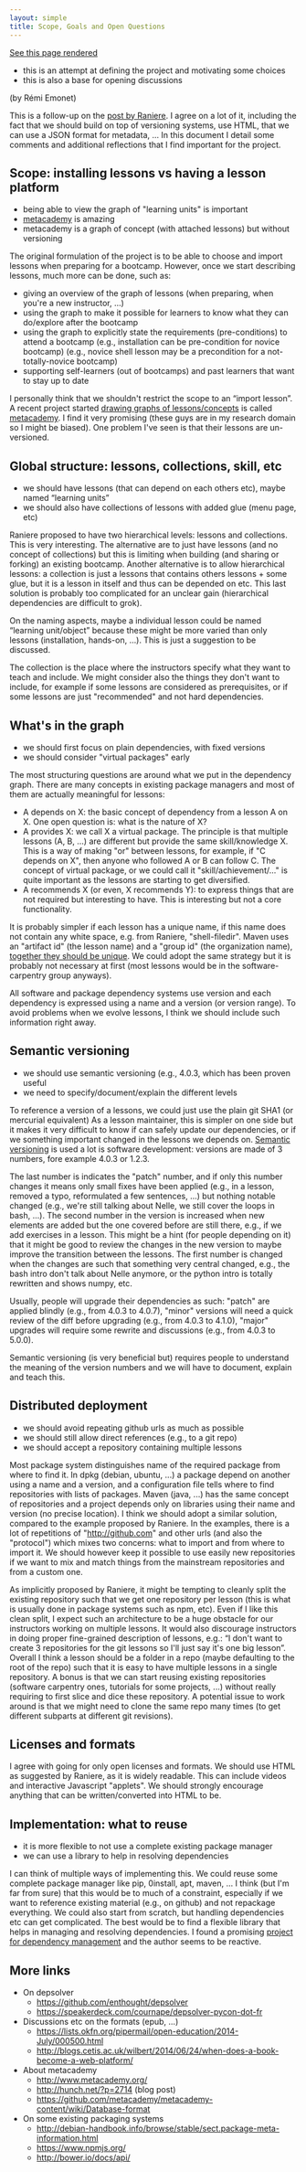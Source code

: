 ```yaml
--- 
layout: simple
title: Scope, Goals and Open Questions
---
```


[See this page rendered](http://twitwi.github.io/lesson-manager/01-scope-and-goals.html)

<ul class="keypoints">
    <li>this is an attempt at defining the project and motivating some choices</li>
    <li>this is also a base for opening discussions</li>
</ul>

(by Rémi Emonet)

This is a follow-up on the [post by Raniere](http://blog.rgaiacs.com/2014/07/02/import_lesson_is_possible.html).
I agree on a lot of it, including the fact that we should build on top of versioning systems, use HTML, that we can use a JSON format for metadata, …
In this document I detail some comments and additional reflections that I find important for the project.

## Scope: installing lessons vs having a lesson platform

<ul class="keypoints">
    <li>being able to view the graph of "learning units" is important</li>
    <li><a href="http://www.metacademy.org/">metacademy</a> is amazing</li>
    <li>metacademy is a graph of concept (with attached lessons) but without versioning</li>
</ul>

The original formulation of the project is to be able to choose and import lessons when preparing for a bootcamp.
However, once we start describing lessons, much more can be done, such as:

- giving an overview of the graph of lessons (when preparing, when you're a new instructor, …)
- using the graph to make it possible for learners to know what they can do/explore after the bootcamp
- using the graph to explicitly state the requirements (pre-conditions) to attend a bootcamp (e.g., installation can be pre-condition for novice bootcamp) (e.g., novice shell lesson may be a precondition for a not-totally-novice bootcamp)
- supporting self-learners (out of bootcamps) and past learners that want to stay up to date

I personally think that we shouldn't restrict the scope to an “import lesson”.
A recent project started [drawing graphs of lessons/concepts](http://www.metacademy.org/graphs/concepts/regularization#focus=x6e7glql&mode=explore) is called [metacademy](http://www.metacademy.org/).
I find it very promising (these guys are in my research domain so I might be biased).
One problem I've seen is that their lessons are un-versioned.


## Global structure: lessons, collections, skill, etc

<ul class="keypoints">
    <li>we should have lessons (that can depend on each others etc), maybe named “learning units”</li>
    <li>we should also have collections of lessons with added glue (menu page, etc)</li>
</ul>

Raniere proposed to have two hierarchical levels: lessons and collections.
This is very interesting.
The alternative are to just have lessons (and no concept of collections) but this is limiting when building (and sharing or forking) an existing bootcamp.
Another alternative is to allow hierarchical lessons: a collection is just a lessons that contains others lessons + some glue, but it is a lesson in itself and thus can be depended on etc.
This last solution is probably too complicated for an unclear gain (hierarchical dependencies are difficult to grok).

On the naming aspects, maybe a individual lesson could be named “learning unit/object” because these might be more varied than only lessons (installation, hands-on, …).
This is just a suggestion to be discussed.

The collection is the place where the instructors specify what they want to teach and include.
We might consider also the things they don't want to include, for example if some lessons are considered as prerequisites, or if some lessons are just "recommended" and not hard dependencies.


## What's in the graph

<ul class="keypoints">
    <li>we should first focus on plain dependencies, with fixed versions</li>
    <li>we should consider "virtual packages" early</li>
</ul>

The most structuring questions are around what we put in the dependency graph.
There are many concepts in existing package managers and most of them are actually meaningful for lessons:

- A depends on X: the basic concept of dependency from a lesson A on X.
  One open question is: what is the nature of X?
- A provides X: we call X a virtual package.
  The principle is that multiple lessons (A, B, ...) are different but provide the same skill/knowledge X.
  This is a way of making "or" between lessons, for example, if "C depends on X", then anyone who followed A or B can follow C.
  The concept of virtual package, or we could call it "skill/achievement/..." is quite important as the lessons are starting to get diversified.
- A recommends X (or even, X recommends Y): to express things that are not required but interesting to have.
  This is interesting but not a core functionality.

It is probably simpler if each lesson has a unique name, if this name does not contain any white space, e.g. from Raniere, "shell-filedir".
Maven uses an "artifact id" (the lesson name) and a "group id" (the organization name), [together they should be unique](http://maven.apache.org/pom.html#Maven_Coordinates).
We could adopt the same strategy but it is probably not necessary at first (most lessons would be in the software-carpentry group anyways).

All software and package dependency systems use version and each dependency is expressed using a name and a version (or version range).
To avoid problems when we evolve lessons, I think we should include such information right away.


## Semantic versioning

<ul class="keypoints">
    <li>we should use semantic versioning (e.g., 4.0.3, which has been proven useful</li>
    <li>we need to specify/document/explain the different levels</li>
</ul>

To reference a version of a lessons, we could just use the plain git SHA1 (or mercurial equivalent)
As a lesson maintainer, this is simpler on one side but it makes it very difficult to know if can safely update our dependencies, or if we something important changed in the lessons we depends on.
[Semantic versioning](http://semver.org/) is used a lot is software development: versions are made of 3 numbers, fore example 4.0.3 or 1.2.3.

The last number is indicates the "patch" number, and if only this number changes it means only small fixes have been applied (e.g., in a lesson, removed a typo, reformulated a few sentences, ...) but nothing notable changed (e.g., we're still talking about Nelle, we still cover the loops in bash, ...).
The second number in the version is increased when new elements are added but the one covered before are still there, e.g., if we add exercises in a lesson.
This might be a hint (for people depending on it) that it might be good to review the changes in the new version to maybe improve the transition between the lessons.
The first number is changed when the changes are such that something very central changed, e.g., the bash intro don't talk about Nelle anymore, or the python intro is totally rewritten and shows numpy, etc.

Usually, people will upgrade their dependencies as such: "patch" are applied blindly (e.g., from 4.0.3 to 4.0.7), "minor" versions will need a quick review of the diff before upgrading (e.g., from 4.0.3 to 4.1.0), "major" upgrades will require some rewrite and discussions (e.g., from 4.0.3 to 5.0.0).

Semantic versioning (is very beneficial but) requires people to understand the meaning of the version numbers and we will have to document, explain and teach this.


## Distributed deployment

<ul class="keypoints">
    <li>we should avoid repeating github urls as much as possible</li>
    <li>we should still allow direct references (e.g., to a git repo)</li>
    <li>we should accept a repository containing multiple lessons</li>
</ul>

Most package system distinguishes name of the required package from where to find it.
In dpkg (debian, ubuntu, ...) a package depend on another using a name and a version, and a configuration file tells where to find repositories with lists of packages.
Maven (java, ...) has the same concept of repositories and a project depends only on libraries using their name and version (no precise location).
I think we should adopt a similar solution, compared to the example proposed by Raniere.
In the examples, there is a lot of repetitions of "http://github.com" and other urls (and also the "protocol") which mixes two concerns: what to import and from where to import it.
We should however keep it possible to use easily new repositories if we want to mix and match things from the mainstream repositories and from a custom one.

As implicitly proposed by Raniere, it might be tempting to cleanly split the existing repository such that we get one repository per lesson (this is what is usually done in package systems such as npm, etc).
Even if I like this clean split, I expect such an architecture to be a huge obstacle for our instructors working on multiple lessons.
It would also discourage instructors in doing proper fine-grained description of lessons, e.g.: “I don't want to create 3 repositories for the git lessons so I'll just say it's one big lesson”.
Overall I think a lesson should be a folder in a repo (maybe defaulting to the root of the repo) such that it is easy to have multiple lessons in a single repository.
A bonus is that we can start reusing existing repositories (software carpentry ones, tutorials for some projects, ...) without really requiring to first slice and dice these repository.
A potential issue to work around is that we might need to clone the same repo many times (to get different subparts at different git revisions).


## Licenses and formats

I agree with going for only open licenses and formats.
We should use HTML as suggested by Raniere, as it is widely readable.
This can include videos and interactive Javascript "applets".
We should strongly encourage anything that can be written/converted into HTML to be.

## Implementation: what to reuse

<ul class="keypoints">
    <li>it is more flexible to not use a complete existing package manager</li>
    <li>we can use a library to help in resolving dependencies</li>
</ul>

I can think of multiple ways of implementing this.
We could reuse some complete package manager like pip, 0install, apt, maven, …
I think (but I'm far from sure) that this would be to much of a constraint, especially if we want to reference existing material (e.g., on github) and not repackage everything.
We could also start from scratch, but handling dependencies etc can get complicated.
The best would be to find a flexible library that helps in managing and resolving dependencies.
I found a promising [project for dependency management](https://github.com/enthought/depsolver) and the author seems to be reactive.

## More links

- On depsolver
  - https://github.com/enthought/depsolver
  - https://speakerdeck.com/cournape/depsolver-pycon-dot-fr
- Discussions etc on the formats (epub, ...)
  - https://lists.okfn.org/pipermail/open-education/2014-July/000500.html
  - http://blogs.cetis.ac.uk/wilbert/2014/06/24/when-does-a-book-become-a-web-platform/
- About metacademy
  - http://www.metacademy.org/
  - http://hunch.net/?p=2714 (blog post)
  - https://github.com/metacademy/metacademy-content/wiki/Database-format
- On some existing packaging systems
  - http://debian-handbook.info/browse/stable/sect.package-meta-information.html
  - https://www.npmjs.org/
  - http://bower.io/docs/api/
